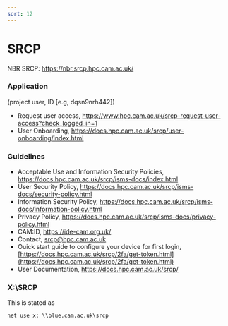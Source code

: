 ```yaml
---
sort: 12
---
```


# SRCP

NBR SRCP: <https://nbr.srcp.hpc.cam.ac.uk/>

### Application

(project user, ID [e.g, dqsn9nrh442])

- Request user access, <https://www.hpc.cam.ac.uk/srcp-request-user-access?check_logged_in=1>
- User Onboarding, <https://docs.hpc.cam.ac.uk/srcp/user-onboarding/index.html>

### Guidelines

- Acceptable Use and Information Security Policies, <https://docs.hpc.cam.ac.uk/srcp/isms-docs/index.html>
- User Security Policy, <https://docs.hpc.cam.ac.uk/srcp/isms-docs/security-policy.html>
- Information Security Policy, <https://docs.hpc.cam.ac.uk/srcp/isms-docs/information-policy.html>
- Privacy Policy, <https://docs.hpc.cam.ac.uk/srcp/isms-docs/privacy-policy.html>
- CAM:ID, <https://ide-cam.org.uk/>
- Contact, <srcp@hpc.cam.ac.uk>
- Ouick start guide to configure your device for first login, [https://docs.hpc.cam.ac.uk/srcp/2fa/get-token.html](https://docs.hpc.cam.ac.uk/srcp/2fa/get-token.html)
- User Documentation, <https://docs.hpc.cam.ac.uk/srcp/>

### X:\SRCP

This is stated as

```
net use x: \\blue.cam.ac.uk\srcp
```
